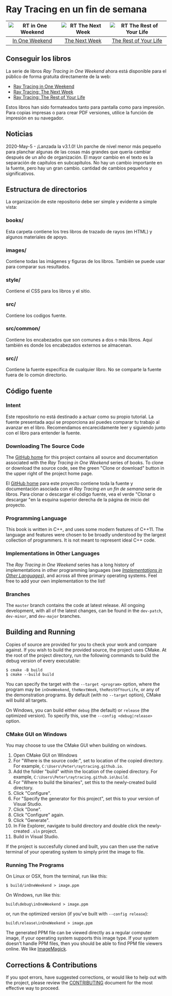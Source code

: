 Ray Tracing en un fin de semana
====================================================================================================

| ![RT in One Weekend][cover1] | ![RT The Next Week][cover2] | ![RT The Rest of Your Life][cover3] |
|:----------------------------:|:---------------------------:|:-----------------------------------:|
|   [In One Weekend][book1]    |   [The Next Week][book2]    |   [The Rest of Your Life][book3]    |


Conseguir los libros
------------------
La serie de libros _Ray Tracing in One Weekend_ ahora está disponible para el público de forma gratuita directamente
de la web:

  - [Ray Tracing in One Weekend][web1]
  - [Ray Tracing: The Next Week][web2]
  - [Ray Tracing: The Rest of Your Life][web3]

Estos libros han sido formateados tanto para pantalla como para impresión. Para copias impresas o para crear PDF versiones, utilice la función de impresión en su navegador.

Noticias
-----
2020-May-5 - ¡Lanzada la v3.1.0! Un parche de nivel menor más pequeño para planchar algunas de las cosas más grandes que quería cambiar después de un año de organización. El mayor cambio en el texto es la separación de capítulos en subcapítulos. No hay un cambio importante en la fuente, pero hay un gran cambio. cantidad de cambios pequeños y significativos.


Estructura de directorios
-------------------
La organización de este repositorio debe ser simple y evidente a simple vista:

### books/
Esta carpeta contiene los tres libros de trazado de rayos (en HTML) y algunos materiales de apoyo.

### images/
Contiene todas las imágenes y figuras de los libros. También se puede usar para comparar sus resultados.

### style/
Contiene el CSS para los libros y el sitio.

### src/
Contiene los codigos fuente.

### src/common/
Contiene los encabezados que son comunes a dos o más libros. Aquí también es donde los encabezados externos se almacenan.

### src/<book>/
Contiene la fuente específica de cualquier libro. No se comparte la fuente fuera de lo común directorio.


Código fuente
-----------
### Intent
Este repositorio no está destinado a actuar como su propio tutorial. La fuente presentada aquí se proporciona así puedes comparar tu trabajo al avanzar en el libro. Recomendamos encarecidamente leer y
siguiendo junto con el libro para entender la fuente.


### Downloading The Source Code
The [GitHub home][] for this project contains all source and documentation associated with the _Ray
Tracing in One Weekend_ series of books. To clone or download the source code, see the green "Clone
or download" button in the upper right of the project home page.

El [GitHub home][] para este proyecto contiene toda la fuente y documentación asociada con el _Ray
Tracing en un fin de semana_ serie de libros. Para clonar o descargar el código fuente, vea el verde "Clonar o descargar "en la esquina superior derecha de la página de inicio del proyecto.

### Programming Language
This book is written in C++, and uses some modern features of C++11. The language and features were
chosen to be broadly understood by the largest collection of programmers. It is not meant to
represent ideal C++ code.

### Implementations in Other Languages
The _Ray Tracing in One Weekend_ series has a long history of implementations in other programming
languages (see [_Implementations in Other Languages_][implementations]), and across all three
primary operating systems. Feel free to add your own implementation to the list!

### Branches
The `master` branch contains the code at latest release. All ongoing development, with all of the
latest changes, can be found in the `dev-patch`, `dev-minor`, and `dev-major` branches.


Building and Running
---------------------
Copies of source are provided for you to check your work and compare against. If you wish to build
the provided source, the project uses CMake. At the root of the project directory, run the following
commands to build the debug version of every executable:

    $ cmake -B build
    $ cmake --build build

You can specify the target with the `--target <program>` option, where the program may be
`inOneWeekend`, `theNextWeek`, `theRestOfYourLife`, or any of the demonstration programs. By default
(with no `--target` option), CMake will build all targets.

On Windows, you can build either `debug` (the default) or `release` (the optimized version). To
specify this, use the `--config <debug|release>` option.

### CMake GUI on Windows
You may choose to use the CMake GUI when building on windows.

1. Open CMake GUI on Windows
2. For "Where is the source code:", set to location of the copied directory. For example,
   `C:\Users\Peter\raytracing.github.io`.
3. Add the folder "build" within the location of the copied directory. For example,
   `C:\Users\Peter\raytracing.github.io\build`.
4. For "Where to build the binaries", set this to the newly-created build directory.
5. Click "Configure".
6. For "Specify the generator for this project", set this to your version of Visual Studio.
7. Click "Done".
8. Click "Configure" again.
9. Click "Generate".
10. In File Explorer, navigate to build directory and double click the newly-created `.sln` project.
11. Build in Visual Studio.

If the project is succesfully cloned and built, you can then use the native terminal of your
operating system to simply print the image to file.

### Running The Programs

On Linux or OSX, from the terminal, run like this:

    $ build/inOneWeekend > image.ppm

On Windows, run like this:

    build\debug\inOneWeekend > image.ppm

or, run the optimized version (if you've built with `--config release`):

    build\release\inOneWeekend > image.ppm

The generated PPM file can be viewed directly as a regular computer image, if your operating system
supports this image type. If your system doesn't handle PPM files, then you should be able to find
PPM file viewers online. We like [ImageMagick][].


Corrections & Contributions
----------------------------
If you spot errors, have suggested corrections, or would like to help out with the project, please
review the [CONTRIBUTING][] document for the most effective way to proceed.



[book1]:                    books/RayTracingInOneWeekend.html
[book2]:                    books/RayTracingTheNextWeek.html
[book3]:                    books/RayTracingTheRestOfYourLife.html
[CONTRIBUTING]:             ./CONTRIBUTING.md
[cover1]:                   images/RTOneWeekend-small.jpg
[cover2]:                   images/RTNextWeek-small.jpg
[cover3]:                   images/RTRestOfYourLife-small.jpg
[GitHub home]:              https://github.com/RayTracing/raytracing.github.io/
[ImageMagick]:              https://imagemagick.org/
[web1]:                     https://raytracing.github.io/books/RayTracingInOneWeekend.html
[web2]:                     https://raytracing.github.io/books/RayTracingTheNextWeek.html
[web3]:                     https://raytracing.github.io/books/RayTracingTheRestOfYourLife.html
[implementations]:          https://github.com/RayTracing/raytracing.github.io/wiki/Implementations-in-Other-Languages
